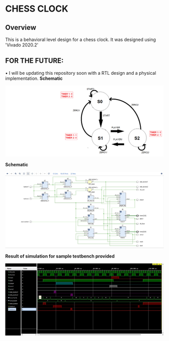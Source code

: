 # CHESS CLOCK
## Overview
This is a behavioral level design for a chess clock. It was designed using 'Vivado 2020.2'
## FOR THE FUTURE:
• I will be updating this repository soon with a RTL design and a physical implementation.
**Schematic**

![](img/state_diag.png)

**Schematic**

![](img/schematic.jpg)

**Result of simulation for sample testbench provided**

![](img/testbench_simulation.jpg)
